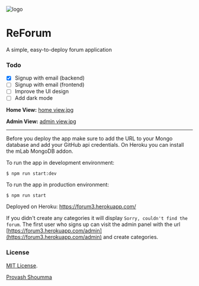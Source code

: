 ![logo](./docs/design_assets/logo.png)


# ReForum
A simple, easy-to-deploy forum application

### Todo

- [x] Signup with email (backend)
- [ ] Signup with email (frontend)
- [ ] Improve the UI design
- [ ] Add dark mode

**Home View:** [home view.jpg](https://raw.githubusercontent.com/4cizOV/ReForum/master/docs/design_assets/home_view.jpg)

**Admin View:** [admin view.jpg](https://raw.githubusercontent.com/4cizOV/ReForum/master/docs/design_assets/admin_view.jpg)

---

Before you deploy the app make sure to add the URL to your Mongo database and add your GitHub api credentials.
On Heroku you can install the mLab MongoDB addon.

To run the app in development environment:
```
$ npm run start:dev
```

To run the app in production environment:
```
$ npm run start
```


Deployed on Heroku: https://forum3.herokuapp.com/

If you didn't create any categories it will display `Sorry, couldn't find the forum`.
The first user who signs up can visit the admin panel with the url [https://forum3.herokuapp.com/admin](https://forum3.herokuapp.com/admin) and create categories.


### License
[MIT License](https://github.com/shoumma/Mister-Poster/blob/master/LICENSE).

[Provash Shoumma](https://twitter.com/proshoumma)
